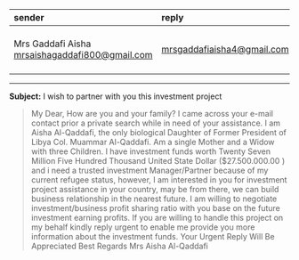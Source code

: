 | sender        | reply        | date        |
|:--------------|:-------------|:------------|
| Mrs Gaddafi Aisha <mrsaishagaddafi800@gmail.com> | mrsgaddafiaisha4@gmail.com | Mon, 9 Sep 2024 12:25:13 |

---

**Subject:**         I wish to partner with you this investment project

> My Dear,
> How are you and your family? I came across your e-mail contact prior a
> private search while in need of your assistance. I am Aisha Al-Qaddafi, the
> only biological Daughter of Former President of Libya Col. Muammar
> Al-Qaddafi. Am a single Mother and a Widow with three Children. I have
> investment funds worth Twenty Seven Million Five Hundred Thousand United
> State Dollar ($27.500.000.00 ) and i need a trusted investment
> Manager/Partner because of my current refugee status, however, I am
> interested in you for investment project assistance in your country, may be
> from there, we can build business relationship in the nearest future.  I am
> willing to negotiate investment/business profit sharing ratio with you base
> on the future investment earning profits. If you are willing to handle this
> project on my behalf kindly reply urgent to enable me provide you more
> information about the investment funds. Your Urgent Reply Will Be
> Appreciated
> Best Regards
> Mrs Aisha Al-Qaddafi

